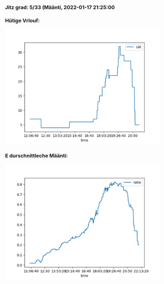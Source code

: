 ### Jitz grad: 5/33 (Määnti, 2022-01-17 21:25:00

### Hütige Vrlouf:
![Graph](Today.png)

### E durschnittleche Määnti:
![Graph](Määnti.png)
